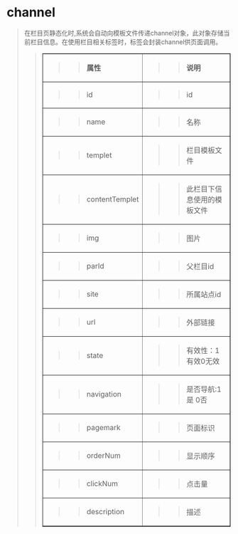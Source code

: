 # channel #
<p>
<blockquote><span>在栏目页静态化时<span>,</span>系统会自动向模板文件传递<span>channel</span>对象，此对象存储当前栏目信息。在使用栏目相关标签时，标签会封装<span>channel</span>供页面调用。</span></p>
<p>
<blockquote></p>
<table cellpadding='0' border='1' cellspacing='0'>
</blockquote><tbody>
<blockquote><tr>
<blockquote><td>
<blockquote><p>
<blockquote><b><span>属性</span></b></p>
</blockquote></blockquote></td>
<td>
<blockquote><p>
<blockquote><b><span>说明</span></b></p>
</blockquote></blockquote></td>
</blockquote></tr>
<tr>
<blockquote><td>
<blockquote><p>
<blockquote><span>id</span></p>
</blockquote></blockquote></td>
<td>
<blockquote><p>
<blockquote><span>id</span></p>
</blockquote></blockquote></td>
</blockquote></tr>
<tr>
<blockquote><td>
<blockquote><p>
<blockquote><span>name</span></p>
</blockquote></blockquote></td>
<td>
<blockquote><p>
<blockquote><span>名称</span></p>
</blockquote></blockquote></td>
</blockquote></tr>
<tr>
<blockquote><td>
<blockquote><p>
<blockquote><span>templet</span></p>
</blockquote></blockquote></td>
<td>
<blockquote><p>
<blockquote><span>栏目模板文件</span></p>
</blockquote></blockquote></td>
</blockquote></tr>
<tr>
<blockquote><td>
<blockquote><p>
<blockquote><span>contentTemplet</span></p>
</blockquote></blockquote></td>
<td>
<blockquote><p>
<blockquote><span>此栏目下信息使用的模板文件</span></p>
</blockquote></blockquote></td>
</blockquote></tr>
<tr>
<blockquote><td>
<blockquote><p>
<blockquote><span>img</span></p>
</blockquote></blockquote></td>
<td>
<blockquote><p>
<blockquote><span>图片</span></p>
</blockquote></blockquote></td>
</blockquote></tr>
<tr>
<blockquote><td>
<blockquote><p>
<blockquote><span>parId</span></p>
</blockquote></blockquote></td>
<td>
<blockquote><p>
<blockquote><span>父栏目<span>id</span></span></p>
</blockquote></blockquote></td>
</blockquote></tr>
<tr>
<blockquote><td>
<blockquote><p>
<blockquote><span>site</span></p>
</blockquote></blockquote></td>
<td>
<blockquote><p>
<blockquote><span>所属站点<span>id</span></span></p>
</blockquote></blockquote></td>
</blockquote></tr>
<tr>
<blockquote><td>
<blockquote><p>
<blockquote><span>url</span></p>
</blockquote></blockquote></td>
<td>
<blockquote><p>
<blockquote><span>外部链接</span></p>
</blockquote></blockquote></td>
</blockquote></tr>
<tr>
<blockquote><td>
<blockquote><p>
<blockquote><span>state</span></p>
</blockquote></blockquote></td>
<td>
<blockquote><p>
<blockquote><span>有效性：<span>1</span>有效<span>0</span>无效</span></p>
</blockquote></blockquote></td>
</blockquote></tr>
<tr>
<blockquote><td>
<blockquote><p>
<blockquote><span>navigation</span></p>
</blockquote></blockquote></td>
<td>
<blockquote><p>
<blockquote><span>是否导航<span>:1</span>是<span> 0</span>否</span></p>
</blockquote></blockquote></td>
</blockquote></tr>
<tr>
<blockquote><td>
<blockquote><p>
<blockquote><span>pagemark</span></p>
</blockquote></blockquote></td>
<td>
<blockquote><p>
<blockquote><span>页面标识</span></p>
</blockquote></blockquote></td>
</blockquote></tr>
<tr>
<blockquote><td>
<blockquote><p>
<blockquote><span>orderNum</span></p>
</blockquote></blockquote></td>
<td>
<blockquote><p>
<blockquote><span>显示顺序</span></p>
</blockquote></blockquote></td>
</blockquote></tr>
<tr>
<blockquote><td>
<blockquote><p>
<blockquote><span>clickNum</span></p>
</blockquote></blockquote></td>
<td>
<blockquote><p>
<blockquote><span>点击量</span></p>
</blockquote></blockquote></td>
</blockquote></tr>
<tr>
<blockquote><td>
<blockquote><p>
<blockquote><span>description</span></p>
</blockquote></blockquote></td>
<td>
<blockquote><p>
<blockquote><span>描述</span></p>
</blockquote></blockquote></td>
</blockquote></tr>
</blockquote></tbody>
</table>
<p>
<blockquote></p>